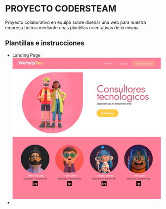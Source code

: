 # PROYECTO CODERSTEAM
Proyecto colaborativo en equipo sobre diseñar una web para nuestra empresa ficticia mediante unas plantillas orientativas de la misma.

<h2>Plantillas e instrucciones</h2>
<ul>
<li>Landing Page
<img src= "img/plantillaLanding.png" Alt= "Plantilla de modelo de Landing page">

<li>
